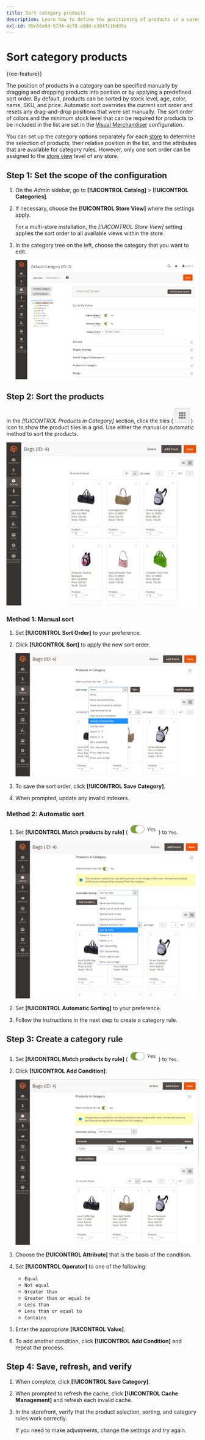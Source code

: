 ```yaml
---
title: Sort category products
description: Learn how to define the positioning of products in a category manually or by applying a predefined sort order.
exl-id: 09c66a5d-57d4-4e78-a8d8-e3047c1bd35a
---
```

# Sort category products

{{ee-feature}}

The position of products in a category can be specified manually by dragging and dropping products into position or by applying a predefined sort order. By default, products can be sorted by stock level, age, color, name, SKU, and price. Automatic sort overrides the current sort order and resets any drag-and-drop positions that were set manually. The sort order of colors and the minimum stock level that can be required for products to be included in the list are set in the [Visual Merchandiser](https://docs.magento.com/user-guide/configuration/catalog/visual-merchandiser.html) configuration.

You can set up the category options separately for each [store](../stores-purchase/stores.md#add-stores) to determine the selection of products, their relative position in the list, and the attributes that are available for category rules. However, only one sort order can be assigned to the [store view](../stores-purchase/store-views.md) level of any store.

## Step 1: Set the scope of the configuration

1. On the _Admin_ sidebar, go to **[!UICONTROL Catalog]** > **[!UICONTROL Categories]**.

1. If necessary, choose the **[!UICONTROL Store View]** where the settings apply.

   For a multi-store installation, the _[!UICONTROL Store View]_ setting applies the sort order to all available views within the store.

1. In the category tree on the left, choose the category that you want to edit.

   ![Category tree](./assets/category-selected.png)<!-- zoom -->

## Step 2: Sort the products

In the _[!UICONTROL Products in Category]_ section, click the tiles ( ![View tiles](../assets/icon-view-tiles.png) ) icon to show the product tiles in a grid. Use either the manual or automatic method to sort the products.

![Product tiles](./assets/category-products-tiles.png)<!-- zoom -->

### Method 1: Manual sort

1. Set **[!UICONTROL Sort Order]** to your preference.

1. Click **[!UICONTROL Sort]** to apply the new sort order.

   ![Sort order](./assets/category-edit-sort-order.png)<!-- zoom -->

1. To save the sort order, click **[!UICONTROL Save Category]**.

1. When prompted, update any invalid indexers.

### Method 2: Automatic sort

1. Set **[!UICONTROL Match products by rule]** (![Toggle yes](../assets/toggle-yes.png)) to `Yes`.

   ![Match Products by Rule](./assets/category-edit-automatic-sorting.png)<!-- zoom -->

1. Set **[!UICONTROL Automatic Sorting]** to your preference.

1. Follow the instructions in the next step to create a category rule.

## Step 3: Create a category rule

1. Set **[!UICONTROL Match products by rule]** (![Toggle yes](../assets/toggle-yes.png)) to `Yes`.

1. Click **[!UICONTROL Add Condition]**.

   ![Category condition](./assets/category-edit-condition.png)<!-- zoom -->

1. Choose the **[!UICONTROL Attribute]** that is the basis of the condition.

1. Set **[!UICONTROL Operator]** to one of the following:

   - `Equal`
   - `Not equal`
   - `Greater than`
   - `Greater than or equal to`
   - `Less than`
   - `Less than or equal to`
   - `Contains`

1. Enter the appropriate **[!UICONTROL Value]**.

1. To add another condition, click **[!UICONTROL Add Condition]** and repeat the process.

## Step 4: Save, refresh, and verify

1. When complete, click **[!UICONTROL Save Category]**.

1. When prompted to refresh the cache, click **[!UICONTROL Cache Management]** and refresh each invalid cache.

1. In the storefront, verify that the product selection, sorting, and category rules work correctly.

   If you need to make adjustments, change the settings and try again.
